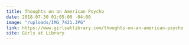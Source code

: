 ```yaml
---
title: Thoughts on an American Psycho
date: 2018-07-30 01:05:00 -04:00
image: "/uploads/IMG_7421.JPG"
link: https://www.girlsatlibrary.com/thoughts-on-an-american-psycho
site: Girls at Library
---
```


